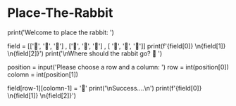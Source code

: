 # Place-The-Rabbit
print('Welcome to place the rabbit: ')

field = [['🌿', '🌿', '🌿'] , ['🌿', '🌿', '🌿'] , [ '🌿', '🌿', '🌿']]
print(f'{field[0]} \n{field[1]} \n{field[2]}')
print('\nWhere should the rabbit go? 🐇 ')

position = input('Please choose a row and a column: ')
row = int(position[0])
colomn = int(position[1])

field[row-1][colomn-1] = '🐇'
print('\nSuccess....\n')
print(f'{field[0]} \n{field[1]} \n{field[2]}')
